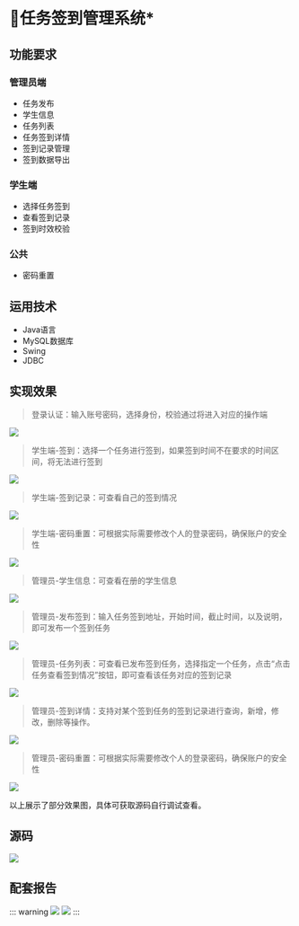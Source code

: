 # 📝任务签到管理系统*

<MyGlobalComponent />

## 功能要求

### 管理员端

- 任务发布
- 学生信息
- 任务列表
- 任务签到详情
- 签到记录管理
- 签到数据导出

### 学生端

- 选择任务签到
- 查看签到记录
- 签到时效校验

### 公共

- 密码重置



## 运用技术

- Java语言
- MySQL数据库
- Swing
- JDBC

## 实现效果

> 登录认证：输入账号密码，选择身份，校验通过将进入对应的操作端

![](http://cdn.qiniu.liyansheng.top/typora/image-20240127222845733.png)

> 学生端-签到：选择一个任务进行签到，如果签到时间不在要求的时间区间，将无法进行签到

![](http://cdn.qiniu.liyansheng.top/typora/image-20240127222904437.png)

> 学生端-签到记录：可查看自己的签到情况

![](http://cdn.qiniu.liyansheng.top/typora/image-20240127222914135.png)

> 学生端-密码重置：可根据实际需要修改个人的登录密码，确保账户的安全性

![](http://cdn.qiniu.liyansheng.top/typora/image-20240127222919812.png)

> 管理员-学生信息：可查看在册的学生信息

![](http://cdn.qiniu.liyansheng.top/typora/image-20240127222941630.png)

> 管理员-发布签到：输入任务签到地址，开始时间，截止时间，以及说明，即可发布一个签到任务

![](http://cdn.qiniu.liyansheng.top/typora/image-20240127222948379.png)

> 管理员-任务列表：可查看已发布签到任务，选择指定一个任务，点击“点击任务查看签到情况”按钮，即可查看该任务对应的签到记录

![](http://cdn.qiniu.liyansheng.top/typora/image-20240127222954770.png)

> 管理员-签到详情：支持对某个签到任务的签到记录进行查询，新增，修改，删除等操作。

![](http://cdn.qiniu.liyansheng.top/typora/image-20240127223003750.png)

> 管理员-密码重置：可根据实际需要修改个人的登录密码，确保账户的安全性

![](http://cdn.qiniu.liyansheng.top/typora/image-20240127230121008.png)

以上展示了部分效果图，具体可获取源码自行调试查看。

## 源码

![](http://cdn.qiniu.liyansheng.top/typora/image-20240127230329955.png)

## 配套报告
::: warning
![](http://cdn.qiniu.liyansheng.top/img/报告预览123.jpg)
![](http://cdn.qiniu.liyansheng.top/img/20240614230609.png)
:::